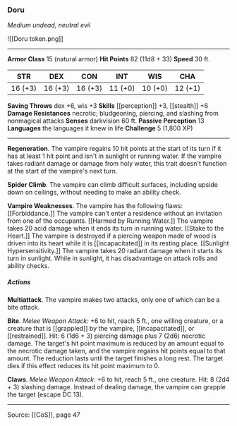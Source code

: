 ### Doru
_Medium undead, neutral evil_

![[Doru token.png]]


---

**Armor Class** 15 (natural armor)
**Hit Points** 82 (11d8 + 33)
**Speed** 30 ft.

| STR     | DEX     | CON     | INT     | WIS     | CHA     |
|---------|---------|---------|---------|---------|---------|
| 16 (+3) | 16 (+3) | 16 (+3) | 11 (+0) | 10 (+0) | 12 (+1) |

**Saving Throws** dex +6, wis +3
**Skills** [[perception]] +3, [[stealth]] +6
**Damage Resistances** necrotic; bludgeoning, piercing, and slashing from nonmagical attacks
**Senses** darkvision 60 ft.
**Passive Perception** 13
**Languages** the languages it knew in life
**Challenge** 5 (1,800 XP)

---

**Regeneration**. The vampire regains 10 hit points at the start of its turn if it has at least 1 hit point and isn't in sunlight or running water. If the vampire takes radiant damage or damage from holy water, this trait doesn't function at the start of the vampire's next turn.

**Spider Climb**. The vampire can climb difficult surfaces, including upside down on ceilings, without needing to make an ability check.

**Vampire Weaknesses**. The vampire has the following flaws: [[Forbiddance.]] The vampire can't enter a residence without an invitation from one of the occupants. [[Harmed by Running Water.]] The vampire takes 20 acid damage when it ends its turn in running water. [[Stake to the Heart.]] The vampire is destroyed if a piercing weapon made of wood is driven into its heart while it is [[incapacitated]] in its resting place. [[Sunlight Hypersensitivity.]] The vampire takes 20 radiant damage when it starts its turn in sunlight. While in sunlight, it has disadvantage on attack rolls and ability checks.

##### Actions
**Multiattack**. The vampire makes two attacks, only one of which can be a bite attack.

**Bite**. _Melee Weapon Attack:_ +6 to hit, reach 5 ft., one willing creature, or a creature that is [[grappled]] by the vampire, [[incapacitated]], or [[restrained]]. Hit: 6 (1d6 + 3) piercing damage plus 7 (2d6) necrotic damage. The target's hit point maximum is reduced by an amount equal to the necrotic damage taken, and the vampire regains hit points equal to that amount. The reduction lasts until the target finishes a long rest. The target dies if this effect reduces its hit point maximum to 0.

**Claws**. _Melee Weapon Attack:_ +6 to hit, reach 5 ft., one creature. Hit: 8 (2d4 + 3) slashing damage. Instead of dealing damage, the vampire can grapple the target (escape DC 13).


---

Source: [[CoS]], page 47
